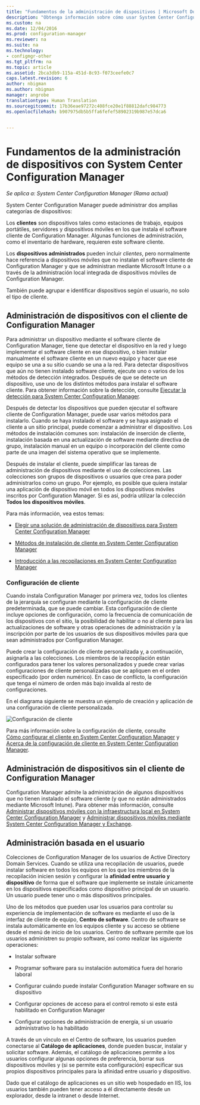 ```yaml
---
title: "Fundamentos de la administración de dispositivos | Microsoft Docs"
description: "Obtenga información sobre cómo usar System Center Configuration Manager para administrar dispositivos."
ms.custom: na
ms.date: 12/04/2016
ms.prod: configuration-manager
ms.reviewer: na
ms.suite: na
ms.technology:
- configmgr-other
ms.tgt_pltfrm: na
ms.topic: article
ms.assetid: 2bca3db9-115a-451d-8c93-f073ceefe0c7
caps.latest.revision: 6
author: nbigman
ms.author: nbigman
manager: angrobe
translationtype: Human Translation
ms.sourcegitcommit: 17b36eae97272c408fce20e1f88812dafc984773
ms.openlocfilehash: b907975db5b5ffa6fefef58902319b987e57dca6


---
```

# <a name="fundamentals-of-managing-devices-with-system-center-configuration-manager"></a>Fundamentos de la administración de dispositivos con System Center Configuration Manager

*Se aplica a: System Center Configuration Manager (Rama actual)*

System Center Configuration Manager puede administrar dos amplias categorías de dispositivos:

Los **clientes** son dispositivos tales como estaciones de trabajo, equipos portátiles, servidores y dispositivos móviles en los que instala el software cliente de Configuration Manager. Algunas funciones de administración, como el inventario de hardware, requieren este software cliente.  

Los **dispositivos administrados** pueden incluir *clientes*, pero normalmente hace referencia a dispositivos móviles que no instalan el software cliente de Configuration Manager y que se administran mediante Microsoft Intune o a través de la administración local integrada de dispositivos móviles de Configuration Manager.

También puede agrupar e identificar dispositivos según el usuario, no solo el tipo de cliente.

## <a name="managing-devices-with-the-configuration-manager-client"></a>Administración de dispositivos con el cliente de Configuration Manager

Para administrar un dispositivo mediante el software cliente de Configuration Manager, tiene que detectar el dispositivo en la red y luego implementar el software cliente en ese dispositivo, o bien instalar manualmente el software cliente en un nuevo equipo y hacer que ese equipo se una a su sitio cuando se una a la red. Para detectar dispositivos que aún no tienen instalado software cliente, ejecute uno o varios de los métodos de detección integrados. Después de que se detecte un dispositivo, use uno de los distintos métodos para instalar el software cliente. Para obtener información sobre la detección, consulte [Ejecutar la detección para System Center Configuration Manager](../../core/servers/deploy/configure/run-discovery.md).  

 Después de detectar los dispositivos que pueden ejecutar el software cliente de Configuration Manager, puede usar varios métodos para instalarlo. Cuando se haya instalado el software y se haya asignado el cliente a un sitio principal, puede comenzar a administrar el dispositivo.  Los métodos de instalación comunes son: instalación de inserción de cliente, instalación basada en una actualización de software mediante directiva de grupo, instalación manual en un equipo o incorporación del cliente como parte de una imagen del sistema operativo que se implemente.  

 Después de instalar el cliente, puede simplificar las tareas de administración de dispositivos mediante el uso de colecciones. Las colecciones son grupos de dispositivos o usuarios que crea para poder administrarlos como un grupo. Por ejemplo, es posible que quiera instalar una aplicación de dispositivo móvil en todos los dispositivos móviles inscritos por Configuration Manager. Si es así, podría utilizar la colección **Todos los dispositivos móviles**.  

 Para más información, vea estos temas:  

-   [Elegir una solución de administración de dispositivos para System Center Configuration Manager](../../core/plan-design/choose-a-device-management-solution.md)  

-   [Métodos de instalación de cliente en System Center Configuration Manager](../../core/clients/deploy/plan/client-installation-methods.md)  

-   [Introducción a las recopilaciones en System Center Configuration Manager](../../core/clients/manage/collections/introduction-to-collections.md)  

### <a name="client-settings"></a>Configuración de cliente  
 Cuando instala Configuration Manager por primera vez, todos los clientes de la jerarquía se configuran mediante la configuración de cliente predeterminada, que se puede cambiar. Esta configuración de cliente incluye opciones de configuración, como la frecuencia de comunicación de los dispositivos con el sitio, la posibilidad de habilitar o no al cliente para las actualizaciones de software y otras operaciones de administración y la inscripción por parte de los usuarios de sus dispositivos móviles para que sean administrados por Configuration Manager.  

Puede crear la configuración de cliente personalizada y, a continuación, asignarla a las colecciones.  Los miembros de la recopilación están configurados para tener los valores personalizados y puede crear varias configuraciones de cliente personalizadas que se apliquen en el orden especificado (por orden numérico).  En caso de conflicto, la configuración que tenga el número de orden más bajo invalida al resto de configuraciones.  

En el diagrama siguiente se muestra un ejemplo de creación y aplicación de una configuración de cliente personalizada.  

 ![Configuración de cliente](media/ClientSettings.gif)  

 Para más información sobre la configuración de cliente, consulte  
                [Cómo configurar el cliente en System Center Configuration Manager](../../core/clients/deploy/configure-client-settings.md) y [Acerca de la configuración de cliente en System Center Configuration Manager](../../core/clients/deploy/about-client-settings.md).

## <a name="managing-devices-without-the-configuration-manager-client"></a>Administración de dispositivos sin el cliente de Configuration Manager  
 Configuration Manager admite la administración de algunos dispositivos que no tienen instalado el software cliente (y que no están administrados mediante Microsoft Intune). Para obtener más información, consulte [Administrar dispositivos móviles con la infraestructura local en System Center Configuration Manager](../../mdm/understand/manage-mobile-devices-with-on-premises-infrastructure.md) y [Administrar dispositivos móviles mediante System Center Configuration Manager y Exchange](../../mdm/deploy-use/manage-mobile-devices-with-exchange-activesync.md).  

## <a name="user-based-management"></a>Administración basada en el usuario  
 Colecciones de Configuration Manager de los usuarios de Active Directory Domain Services. Cuando se utiliza una recopilación de usuarios, puede instalar software en todos los equipos en los que los miembros de la recopilación inicien sesión y configurar la **afinidad entre usuario y dispositivo** de forma que el software que implemente se instale únicamente en los dispositivos especificados como dispositivo principal de un usuario. Un usuario puede tener uno o más dispositivos principales.  

 Uno de los métodos que pueden usar los usuarios para controlar su experiencia de implementación de software es mediante el uso de la interfaz de cliente de equipo, **Centro de software**. Centro de software se instala automáticamente en los equipos cliente y su acceso se obtiene desde el menú de inicio de los usuarios. Centro de software permite que los usuarios administren su propio software, así como realizar las siguiente operaciones:  

-   Instalar software  

-   Programar software para su instalación automática fuera del horario laboral  

-   Configurar cuándo puede instalar Configuration Manager software en su dispositivo  

-   Configurar opciones de acceso para el control remoto si este está habilitado en Configuration Manager  

-   Configurar opciones de administración de energía, si un usuario administrativo lo ha habilitado  

 A través de un vínculo en el Centro de software, los usuarios pueden conectarse al **Catálogo de aplicaciones**, donde pueden buscar, instalar y solicitar software. Además, el catálogo de aplicaciones permite a los usuarios configurar algunas opciones de preferencia, borrar sus dispositivos móviles y (si se permite esta configuración) especificar sus propios dispositivos principales para la afinidad entre usuario y dispositivo.   

 Dado que el catálogo de aplicaciones es un sitio web hospedado en IIS, los usuarios también pueden tener acceso a él directamente desde un explorador, desde la intranet o desde Internet.  



<!--HONumber=Dec16_HO1-->


